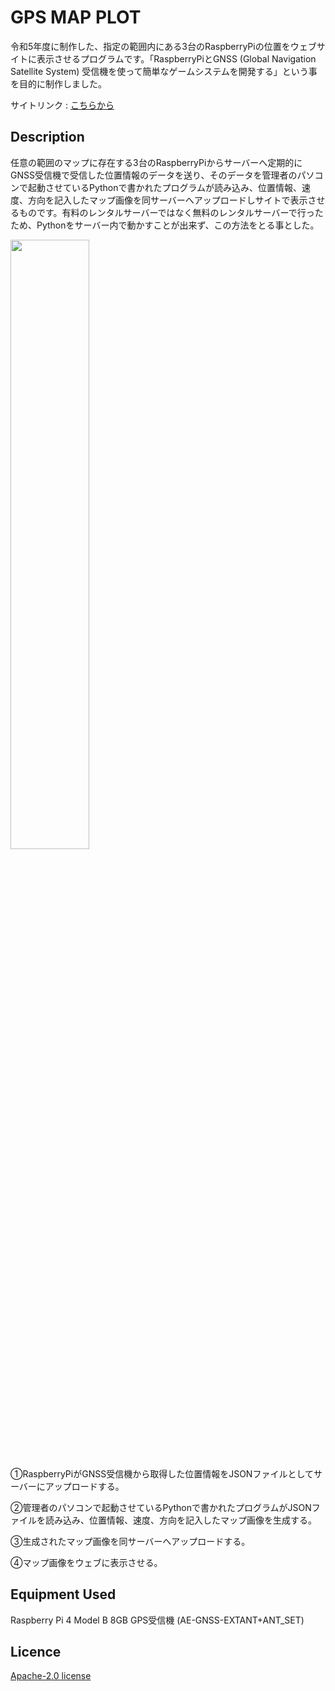 GPS MAP PLOT
====
令和5年度に制作した、指定の範囲内にある3台のRaspberryPiの位置をウェブサイトに表示させるプログラムです。「RaspberryPiとGNSS (Global Navigation Satellite System) 受信機を使って簡単なゲームシステムを開発する」という事を目的に制作しました。

サイトリンク : [こちらから](http://iaei0.starfree.jp/GPS-SPY/MAP_GitHub.php)

## Description
任意の範囲のマップに存在する3台のRaspberryPiからサーバーへ定期的にGNSS受信機で受信した位置情報のデータを送り、そのデータを管理者のパソコンで起動させているPythonで書かれたプログラムが読み込み、位置情報、速度、方向を記入したマップ画像を同サーバーへアップロードしサイトで表示させるものです。有料のレンタルサーバーではなく無料のレンタルサーバーで行ったため、Pythonをサーバー内で動かすことが出来ず、この方法をとる事とした。

<img width="50%" src="https://github.com/IA-EI0/GPS_MAP_PLOT/assets/86182861/3e092e42-801e-4f9b-b8c5-06bd26b4013d"></img>

①RaspberryPiがGNSS受信機から取得した位置情報をJSONファイルとしてサーバーにアップロードする。

②管理者のパソコンで起動させているPythonで書かれたプログラムがJSONファイルを読み込み、位置情報、速度、方向を記入したマップ画像を生成する。

③生成されたマップ画像を同サーバーへアップロードする。

④マップ画像をウェブに表示させる。

## Equipment Used
Raspberry Pi 4 Model B 8GB
GPS受信機 (AE-GNSS-EXTANT+ANT_SET)

## Licence
[Apache-2.0 license](https://github.com/IA-EI0/GPS_MAP_PLOT/blob/main/LICENSE)
